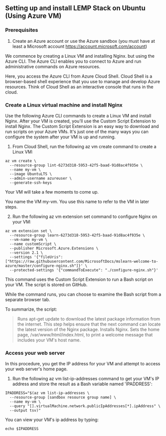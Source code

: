 ## Setting up and install LEMP Stack on Ubuntu (Using Azure VM)
### Prerequisites
1. Create an Azure account or use the Azure sandbox (you must have at least a Microsoft account https://account.microsoft.com/account)

We commence by creating a Linux VM and installing Nginx. but using the Azure CLI. The Azure CLI enables you to connect to Azure and run administrative commands on Azure resources. 

Here, you access the Azure CLI from Azure Cloud Shell. Cloud Shell is a browser-based shell experience that you use to manage and develop Azure resources. Think of Cloud Shell as an interactive console that runs in the cloud.

### Create a Linux virtual machine and install Nginx

Use the following Azure CLI commands to create a Linux VM and install Nginx. After your VM is created, you'll use the Custom Script Extension to install Nginx. The Custom Script Extension is an easy way to download and run scripts on your Azure VMs. It's just one of the many ways you can configure the system after your VM is up and running.

1. From Cloud Shell, run the following az vm create command to create a Linux VM:
   
```
az vm create \
  --resource-group lint-6273d318-5953-42f5-baad-91d8ac4f935e \
  --name my-vm \
  --image UbuntuLTS \
  --admin-username azureuser \
  --generate-ssh-keys
```

Your VM will take a few moments to come up.

You name the VM my-vm. You use this name to refer to the VM in later steps.

2. Run the following az vm extension set command to configure Nginx on your VM:

```
az vm extension set \
  --resource-group learn-6273d318-5953-42f5-baad-91d8ac4f935e \
  --vm-name my-vm \
  --name customScript \
  --publisher Microsoft.Azure.Extensions \
  --version 2.1 \
  --settings '{"fileUris":["https://raw.githubusercontent.com/MicrosoftDocs/mslearn-welcome-to-azure/master/configure-nginx.sh"]}' \
  --protected-settings '{"commandToExecute": "./configure-nginx.sh"}'
```
This command uses the Custom Script Extension to run a Bash script on your VM. The script is stored on GitHub.

While the command runs, you can choose to examine the Bash script from a separate browser tab.

To summarize, the script:

>Runs apt-get update to download the latest package information from the internet. This step helps ensure that the next command can locate the latest version of the Nginx package.
Installs Nginx.
Sets the home page, /var/www/html/index.html, to print a welcome message that includes your VM's host name.

### Access your web server
In this procedure, you get the IP address for your VM and attempt to access your web server's home page.

1. Run the following az vm list-ip-addresses command to get your VM's IP address and store the result as a Bash variable named 'IPADDRESS':

```
IPADDRESS="$(az vm list-ip-addresses \
  --resource-group [sandbox resource group name] \
  --name my-vm \
  --query "[].virtualMachine.network.publicIpAddresses[*].ipAddress" \
  --output tsv)"
```

You can view your VM's ip address by typing: 

`echo $IPADDRESS`